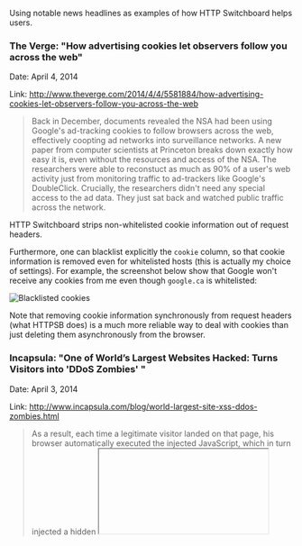 Using notable news headlines as examples of how HTTP Switchboard helps users.

### The Verge: "How advertising cookies let observers follow you across the web"

Date: April 4, 2014

Link: http://www.theverge.com/2014/4/4/5581884/how-advertising-cookies-let-observers-follow-you-across-the-web

> Back in December, documents revealed the NSA had been using Google's ad-tracking cookies to follow browsers across the web, effectively coopting ad networks into surveillance networks. A new paper from computer scientists at Princeton breaks down exactly how easy it is, even without the resources and access of the NSA. The researchers were able to reconstuct as much as 90% of a user's web activity just from monitoring traffic to ad-trackers like Google's DoubleClick. Crucially, the researchers didn't need any special access to the ad data. They just sat back and watched public traffic across the network.

HTTP Switchboard strips non-whitelisted cookie information out of request headers.

Furthermore, one can blacklist explicitly the `cookie` column, so that cookie information is removed even for whitelisted hosts (this is actually my choice of settings). For example, the screenshot below show that Google won't receive any cookies from me even though `google.ca` is whitelisted:

![Blacklisted cookies](https://raw.githubusercontent.com/gorhill/httpswitchboard/893b621213d70c9d0a420938827d87845fc398f6/doc/img/httpsb-blacklist-cookies.png)

Note that removing cookie information synchronously from request headers (what HTTPSB does) is a much more reliable way to deal with cookies than just deleting them asynchronously from the browser.

### Incapsula: "One of World’s Largest Websites Hacked: Turns Visitors into 'DDoS Zombies' "

Date: April 3, 2014

Link: http://www.incapsula.com/blog/world-largest-site-xss-ddos-zombies.html

> As a result, each time a legitimate visitor landed on that page, his browser automatically executed the injected JavaScript, which in turn injected a hidden <iframe> with the address of the DDoSer’s C&C domain. There, an Ajax-scripted DDoS tool hijacked the browser, forcing it to issue a DDoS request at a rate of one request per second.

HTTP Switchboard would have protected a user in many ways.

- If first-party javascript is disabled, the malicious code would not execute.
- If first-party javascript is enabled, the malicious code then creates an `iframe` object
- The malicious `iframe` object attempts to load more malicious javascript code from a host belonging to the malicious party, but HTTP Switchboard protects you doubly here:
    * `iframe` object are blacklisted out-of-the-box.
    * All hosts are blacklisted by default out-of-the-box, i.e. the malicious host is rather unlikely to have been whitelisted by a user, thus it defaults to being blocked.